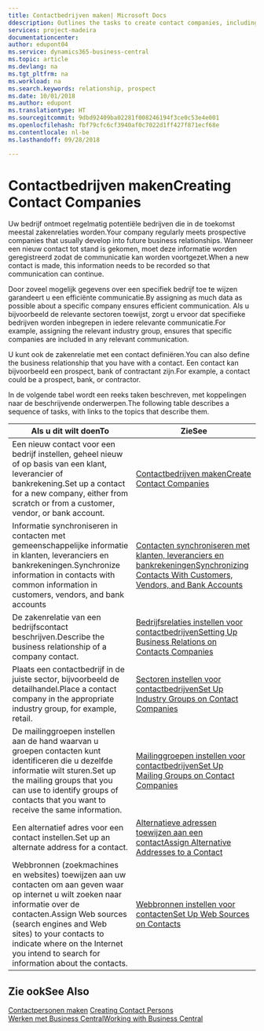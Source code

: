 ```yaml
---
title: Contactbedrijven maken| Microsoft Docs
ddescription: Outlines the tasks to create contact companies, including assigning relevant data about prospects and defining the business relationships you have with companies.
services: project-madeira
documentationcenter: 
author: edupont04
ms.service: dynamics365-business-central
ms.topic: article
ms.devlang: na
ms.tgt_pltfrm: na
ms.workload: na
ms.search.keywords: relationship, prospect
ms.date: 10/01/2018
ms.author: edupont
ms.translationtype: HT
ms.sourcegitcommit: 9dbd92409ba02281f008246194f3ce0c53e4e001
ms.openlocfilehash: fbf79cfc6cf3940af0c7022d1ff427f871ecf68e
ms.contentlocale: nl-be
ms.lasthandoff: 09/28/2018

---
```

# <a name="creating-contact-companies"></a><span data-ttu-id="6eb11-102">Contactbedrijven maken</span><span class="sxs-lookup"><span data-stu-id="6eb11-102">Creating Contact Companies</span></span>
<span data-ttu-id="6eb11-103">Uw bedrijf ontmoet regelmatig potentiële bedrijven die in de toekomst meestal zakenrelaties worden.</span><span class="sxs-lookup"><span data-stu-id="6eb11-103">Your company regularly meets prospective companies that usually develop into future business relationships.</span></span> <span data-ttu-id="6eb11-104">Wanneer een nieuw contact tot stand is gekomen, moet deze informatie worden geregistreerd zodat de communicatie kan worden voortgezet.</span><span class="sxs-lookup"><span data-stu-id="6eb11-104">When a new contact is made, this information needs to be recorded so that communication can continue.</span></span>

<span data-ttu-id="6eb11-105">Door zoveel mogelijk gegevens over een specifiek bedrijf toe te wijzen garandeert u een efficiënte communicatie.</span><span class="sxs-lookup"><span data-stu-id="6eb11-105">By assigning as much data as possible about a specific company ensures efficient communication.</span></span> <span data-ttu-id="6eb11-106">Als u bijvoorbeeld de relevante sectoren toewijst, zorgt u ervoor dat specifieke bedrijven worden inbegrepen in iedere relevante communicatie.</span><span class="sxs-lookup"><span data-stu-id="6eb11-106">For example, assigning the relevant industry group, ensures that specific companies are included in any relevant communication.</span></span>

<span data-ttu-id="6eb11-107">U kunt ook de zakenrelatie met een contact definiëren.</span><span class="sxs-lookup"><span data-stu-id="6eb11-107">You can also define the business relationship that you have with a contact.</span></span> <span data-ttu-id="6eb11-108">Een contact kan bijvoorbeeld een prospect, bank of contractant zijn.</span><span class="sxs-lookup"><span data-stu-id="6eb11-108">For example, a contact could be a prospect, bank, or contractor.</span></span>

<span data-ttu-id="6eb11-109">In de volgende tabel wordt een reeks taken beschreven, met koppelingen naar de beschrijvende onderwerpen.</span><span class="sxs-lookup"><span data-stu-id="6eb11-109">The following table describes a sequence of tasks, with links to the topics that describe them.</span></span>

| <span data-ttu-id="6eb11-110">Als u dit wilt doen</span><span class="sxs-lookup"><span data-stu-id="6eb11-110">To</span></span> | <span data-ttu-id="6eb11-111">Zie</span><span class="sxs-lookup"><span data-stu-id="6eb11-111">See</span></span> |
| --- | --- |
| <span data-ttu-id="6eb11-112">Een nieuw contact voor een bedrijf instellen, geheel nieuw of op basis van een klant, leverancier of bankrekening.</span><span class="sxs-lookup"><span data-stu-id="6eb11-112">Set up a contact for a new company, either from scratch or from a customer, vendor, or bank account.</span></span> |[<span data-ttu-id="6eb11-113">Contactbedrijven maken</span><span class="sxs-lookup"><span data-stu-id="6eb11-113">Create Contact Companies</span></span>](marketing-how-create-contact-companies.md) |
| <span data-ttu-id="6eb11-114">Informatie synchroniseren in contacten met gemeenschappelijke informatie in klanten, leveranciers en bankrekeningen.</span><span class="sxs-lookup"><span data-stu-id="6eb11-114">Synchronize information in contacts with common information in customers, vendors, and bank accounts</span></span> |[<span data-ttu-id="6eb11-115">Contacten synchroniseren met klanten, leveranciers en bankrekeningen</span><span class="sxs-lookup"><span data-stu-id="6eb11-115">Synchronizing Contacts With Customers, Vendors, and Bank Accounts</span></span>](marketing-synchronize-contacts-customers-vendors-bank-accounts.md) |
| <span data-ttu-id="6eb11-116">De zakenrelatie van een bedrijfscontact beschrijven.</span><span class="sxs-lookup"><span data-stu-id="6eb11-116">Describe the business relationship of a company contact.</span></span> |[<span data-ttu-id="6eb11-117">Bedrijfsrelaties instellen voor contactbedrijven</span><span class="sxs-lookup"><span data-stu-id="6eb11-117">Setting Up Business Relations on Contacts Companies</span></span>](marketing-business-relations.md) |
| <span data-ttu-id="6eb11-118">Plaats een contactbedrijf in de juiste sector, bijvoorbeeld de detailhandel.</span><span class="sxs-lookup"><span data-stu-id="6eb11-118">Place a contact company in the appropriate industry group, for example, retail.</span></span> |[<span data-ttu-id="6eb11-119">Sectoren instellen voor contactbedrijven</span><span class="sxs-lookup"><span data-stu-id="6eb11-119">Set Up Industry Groups on Contact Companies</span></span>](marketing-industry-groups.md) |
| <span data-ttu-id="6eb11-120">De mailinggroepen instellen aan de hand waarvan u groepen contacten kunt identificeren die u dezelfde informatie wilt sturen.</span><span class="sxs-lookup"><span data-stu-id="6eb11-120">Set up the mailing groups that you can use to identify groups of contacts that you want to receive the same information.</span></span> |[<span data-ttu-id="6eb11-121">Mailinggroepen instellen voor contactbedrijven</span><span class="sxs-lookup"><span data-stu-id="6eb11-121">Set Up Mailing Groups on Contact Companies</span></span>](marketing-mailing-groups.md) |
| <span data-ttu-id="6eb11-122">Een alternatief adres voor een contact instellen.</span><span class="sxs-lookup"><span data-stu-id="6eb11-122">Set up an alternate address for a contact.</span></span> |[<span data-ttu-id="6eb11-123">Alternatieve adressen toewijzen aan een contact</span><span class="sxs-lookup"><span data-stu-id="6eb11-123">Assign Alternative Addresses to a Contact</span></span>](marketing-how-assign-alternate-address.md) |
| <span data-ttu-id="6eb11-124">Webbronnen (zoekmachines en websites) toewijzen aan uw contacten om aan geven waar op internet u wilt zoeken naar informatie over de contacten.</span><span class="sxs-lookup"><span data-stu-id="6eb11-124">Assign Web sources (search engines and Web sites) to your contacts to indicate where on the Internet you intend to search for information about the contacts.</span></span> |[<span data-ttu-id="6eb11-125">Webbronnen instellen voor contacten</span><span class="sxs-lookup"><span data-stu-id="6eb11-125">Set Up Web Sources on Contacts</span></span>](marketing-web-sources.md) |

## <a name="see-also"></a><span data-ttu-id="6eb11-126">Zie ook</span><span class="sxs-lookup"><span data-stu-id="6eb11-126">See Also</span></span>
<span data-ttu-id="6eb11-127">[Contactpersonen maken](marketing-create-contact-persons.md) </span><span class="sxs-lookup"><span data-stu-id="6eb11-127">[Creating Contact Persons](marketing-create-contact-persons.md) </span></span>  
[<span data-ttu-id="6eb11-128">Werken met Business Central</span><span class="sxs-lookup"><span data-stu-id="6eb11-128">Working with Business Central</span></span>](ui-work-product.md)

